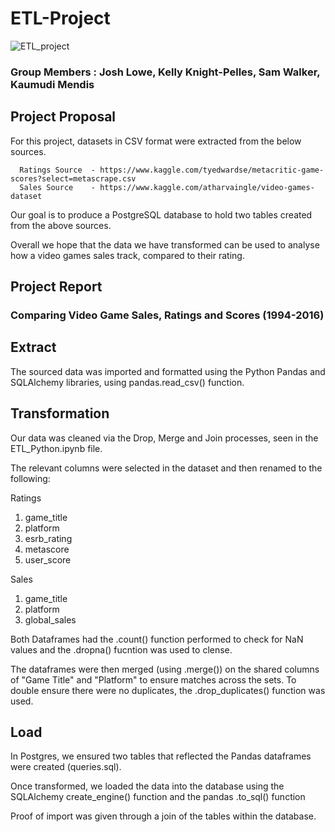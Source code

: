 # ETL-Project


![ETL_project](https://user-images.githubusercontent.com/91336624/152767198-707fb077-0288-4506-ae2b-307e1cb61e23.png)

### Group Members : Josh Lowe, Kelly Knight-Pelles, Sam Walker, Kaumudi Mendis

## Project Proposal

For this project,  datasets in CSV format were extracted from the below sources. 

      Ratings Source  - https://www.kaggle.com/tyedwardse/metacritic-game-scores?select=metascrape.csv
      Sales Source    - https://www.kaggle.com/atharvaingle/video-games-dataset

Our goal is to produce a PostgreSQL database to hold two tables created from the above sources.

Overall we hope that the data we have transformed can be used to analyse how a video games sales track, compared to their rating.

## Project Report

### Comparing Video Game Sales, Ratings and Scores (1994-2016)

## Extract


The sourced data was imported and formatted using the Python Pandas and SQLAlchemy libraries, using pandas.read_csv() function.


## Transformation

Our data was cleaned via the Drop, Merge and Join processes, seen in the ETL_Python.ipynb file.

The relevant columns were selected in the dataset and then renamed to the following:

Ratings
1. game_title
2. platform
3. esrb_rating
4. metascore
5. user_score

Sales
1. game_title
2. platform
3. global_sales

Both Dataframes had the .count() function performed to check for NaN values and the .dropna() fucntion was used to clense.

The dataframes were then merged (using .merge()) on the shared columns of "Game Title" and "Platform" to ensure matches across the sets. To double ensure there were no duplicates, the .drop_duplicates() function was used.


## Load

In Postgres, we ensured two tables that reflected the Pandas dataframes were created (queries.sql).

Once transformed, we loaded the data into the database using the SQLAlchemy create_engine() function and the pandas .to_sql() function

Proof of import was given through a join of the tables within the database.

